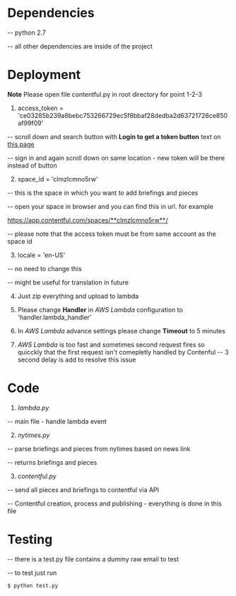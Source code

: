 # Dependencies
-- python 2.7

-- all other dependencies are inside of the project

# Deployment

**Note** Please open file contentful.py in root directory for point 1-2-3

1. access_token = 'ce03285b239a8bebc753266729ec5f8bbaf28dedba2d63721728ce850af99f09'

 -- scroll down and search button with **Login to get a token button** text on [this page][1]

 -- sign in and again scroll down on same location - new token will be there instead of button

2. space_id = 'clmzlcmno5rw'

 -- this is the space in which you want to add briefings and pieces

 -- open your space in browser and you can find this in url. for example

 https://app.contentful.com/spaces/**clmzlcmno5rw**/

 -- please note that the access token must be from same account as the space id

3. locale = 'en-US'

 -- no need to change this

 -- might be useful for translation in future

4. Just zip everything and upload to lambda

5. Please change **Handler** in *AWS Lambda* configuration to 'handler.lambda_handler'

6. In *AWS Lambda* advance settings please change **Timeout** to 5 minutes

7. *AWS Lambda* is too fast and sometimes second request fires so quicckly that the first request isn't comepletly handled by Contenful -- 3 second delay is add to resolve this issue

# Code

1. *lambda.py*

 -- main file - handle lambda event

2. *nytimes.py*

 -- parse briefings and pieces from nytimes based on news link

 -- returns briefings and pieces

3. *contentful.py*

 -- send all pieces and briefings to contentful via API

 -- Contentful creation, process and publishing - everything is done in this file

# Testing


-- there is a test.py file contains a dummy raw email to test

-- to test just run


`$ python test.py`



[1]: https://www.contentful.com/developers/docs/references/authentication/#the-management-api/